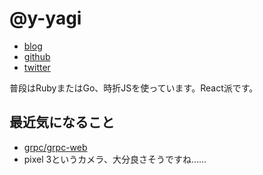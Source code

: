 # @y-yagi

* [blog](http://y-yagi.tumblr.com/)
* [github](https://github.com/y-yagi)
* [twitter](https://twitter.com/y_yagi)

普段はRubyまたはGo、時折JSを使っています。React派です。

## 最近気になること

* [grpc/grpc-web](https://github.com/grpc/grpc-web)
* pixel 3というカメラ、大分良さそうですね……
